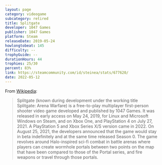 ```yaml
---
layout: page
category: videogame
subcategory: retired
title: Splitgate
developer: 1047 Games
publisher: 1047 Games
platform: Steam
releaseDate: 2019-05-24
howlongtobeat: 145
difficulty: --
trophyGuide: --
durationHours: 44
trophies: 25/30
percent: 83%
link: https://steamcommunity.com/id/steinea/stats/677620/
date: 2022-05-12
---
```


From [Wikipedia](https://en.wikipedia.org/wiki/Splitgate):

> Splitgate (known during development under the working title Splitgate: Arena Warfare) is a free-to-play multiplayer first-person shooter video game developed and published by 1047 Games. It was released in early access on May 24, 2019, for Linux and Microsoft Windows on Steam, and on Xbox One, and PlayStation 4 on July 27, 2021. A PlayStation 5 and Xbox Series X/S version came in 2022. On August 25, 2021, the developers announced that the game would stay in beta indefinitely and at the same time released Season 0. The game revolves around Halo-inspired sci-fi combat in battle arenas where players can create wormhole portals between two points on the map that have been compared to those of the Portal series, and fire weapons or travel through those portals.
